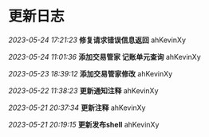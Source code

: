 # 更新日志

  *2023-05-24 17:21:23*  **修复请求错误信息返回**    ahKevinXy  

  *2023-05-24 11:01:36*  **添加交易管家 记账单元查询**    ahKevinXy  

  *2023-05-23 18:39:12*  **添加交易管家修改**    ahKevinXy  

  *2023-05-22 11:38:23*  **更新通知注释**    ahKevinXy

  *2023-05-21 20:37:34*  **更新注释**    ahKevinXy  

  *2023-05-21 20:19:15*  **更新发布shell**    ahKevinXy  

  






 




